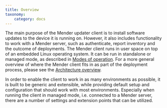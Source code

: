 ```yaml
---
title: Overview
taxonomy:
    category: docs
---
```


The main purpose of the Mender updater client is to install software updates to the device it is running on.
However, it also includes functionality to work with a Mender server, such as authenticate, report inventory
and the outcome of deployments. The Mender client runs in user space on top of an embedded Linux operating system.
It can be run in standalone or managed mode, as described in [Modes of operation](../../02.Architecture/01.Overview/docs.md#modes-of-operation).
For a more general overview of where the Mender client fits in as part of the deployment process,
please see the [Architecture overview](../../02.Architecture/01.Overview/docs.md).

In order to enable the client to work in as many environments as possible, it is built to be generic and extensible,
while providing default setup and configuration that should work with most environments. Especially when running
the client in managed mode, i.e. connected to a Mender server, there are a number of settings and extension points that can be utilized.
